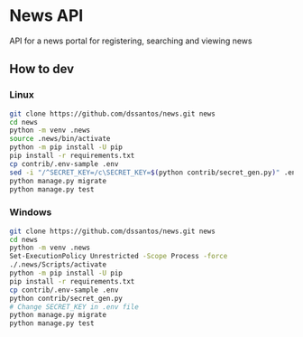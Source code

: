 
# News API
API for a news portal for registering, searching and viewing news

## How to dev

### Linux
```bash
git clone https://github.com/dssantos/news.git news
cd news
python -m venv .news
source .news/bin/activate
python -m pip install -U pip
pip install -r requirements.txt
cp contrib/.env-sample .env
sed -i "/^SECRET_KEY=/c\SECRET_KEY=$(python contrib/secret_gen.py)" .env
python manage.py migrate
python manage.py test
```

### Windows
```bash
git clone https://github.com/dssantos/news.git news
cd news
python -m venv .news
Set-ExecutionPolicy Unrestricted -Scope Process -force
./.news/Scripts/activate
python -m pip install -U pip
pip install -r requirements.txt
cp contrib/.env-sample .env
python contrib/secret_gen.py
# Change SECRET_KEY in .env file
python manage.py migrate
python manage.py test
```
